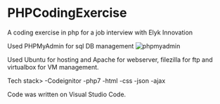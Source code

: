 # PHPCodingExercise
A coding exercise in php for a job interview with Elyk Innovation

Used PHPMyAdmin for sql DB management
![phpmyadmin](https://i.gyazo.com/e7e22afb24e9156121da81d5088e17eb.png)

Used Ubuntu for hosting and Apache for webserver, filezilla for ftp and virtualbox for VM management.

Tech stack> 
-Codeignitor
-php7
-html
-css
-json
-ajax

Code was written on Visual Studio Code.
